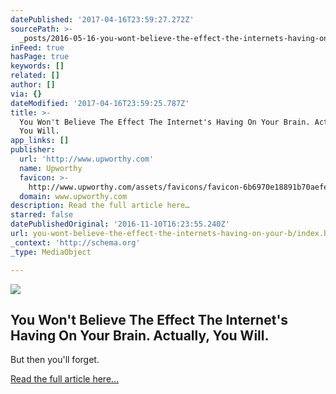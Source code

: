 ```yaml
---
datePublished: '2017-04-16T23:59:27.272Z'
sourcePath: >-
  _posts/2016-05-16-you-wont-believe-the-effect-the-internets-having-on-your-b.md
inFeed: true
hasPage: true
keywords: []
related: []
author: []
via: {}
dateModified: '2017-04-16T23:59:25.787Z'
title: >-
  You Won't Believe The Effect The Internet's Having On Your Brain. Actually,
  You Will.
app_links: []
publisher:
  url: 'http://www.upworthy.com'
  name: Upworthy
  favicon: >-
    http://www.upworthy.com/assets/favicons/favicon-6b6970e18891b70aefe1bc0d77b5d5ca.ico
  domain: www.upworthy.com
description: Read the full article here…
starred: false
datePublishedOriginal: '2016-11-10T16:23:55.240Z'
url: you-wont-believe-the-effect-the-internets-having-on-your-b/index.html
_context: 'http://schema.org'
_type: MediaObject

---
```

<article style=""><img src="https://s3-us-west-2.amazonaws.com/the-grid-img/p/1d028ee984a52904f170dcfe7b36b262b3143590.jpg" /><h1>You Won't Believe The Effect The Internet's Having On Your Brain. Actually, You Will.</h1><p>But then you'll forget.</p></article>

[Read the full article here...][0]

[0]: http://www.upworthy.com/you-wont-believe-the-effect-the-internets-having-on-your-brain-actually-you-will?g=3&c=fea "Read the full article here.."